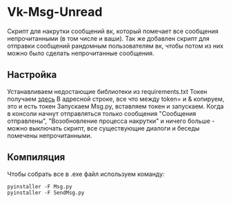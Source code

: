 # Vk-Msg-Unread
Скрипт для накрутки сообщений вк, который помечает все сообщения непрочитанными (в том числе и ваши). Так же добавлен скрипт для отправки сообщений рандомным пользователям вк, чтобы потом из них можно было сделать непрочитанные сообщения.
## Настройка
Устанавливаем недостающие библиотеки из requirements.txt
Токен получаем [здесь](https://oauth.vk.com/authorize?client_id=2685278&scope=1073737727&redirect_uri=https://oauth.vk.com/blank.html&display=page&response_type=token&revoke=1)
В адресной строке, все что между token= и & копируем, это и есть токен
Запускаем Msg.py, вставляем токен и запускаем. Когда в консоли начнут отправляться только сообщения "Сообщения отправлены", "Возобновление процесса накрутки" и ничего больше - можно выключать скрипт, все существующие диалоги и беседы помечены непрочитанными.
## Компиляция
Чтобы собрать все в .exe файл используем команду:
```
pyinstaller -F Msg.py
pyinstaller -F SendMsg.py
```
